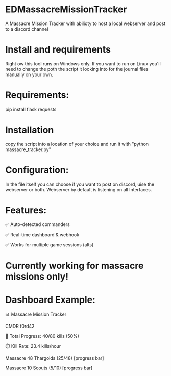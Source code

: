 # EDMassacreMissionTracker
A Massacre Mission Tracker with abilioty to host a local webserver and post to a discord channel

# Install and requirements
Right ow this tool runs on Windows only. If you want to run on Linux you'll need to change the poth the script it looking into for the journal files manually on your own.

# Requirements:
pip install flask requests

# Installation
copy the script into a location of your choice and run it with "python massacre_tracker.py"

# Configuration:
In the file itself you can choose if you want to post on discord, uise the webserver or both. Webserver by default is listening on all Interfaces.

# Features:
✅ Auto-detected commanders

✅ Real-time dashboard & webhook

✅ Works for multiple game sessions (alts)

# Currently working for massacre missions only!

# Dashboard Example:

📊 Massacre Mission Tracker

CMDR f0rd42

🧮 Total Progress: 40/80 kills (50%)

⏱️ Kill Rate: 23.4 kills/hour

Massacre 48 Thargoids (25/48) [progress bar]

Massacre 10 Scouts (5/10)     [progress bar]

